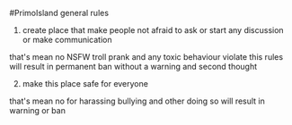 #PrimoIsland general rules

1. create place that make people not afraid to ask
or start any discussion or make communication

that's mean no NSFW troll prank and any toxic behaviour
violate this rules will result in permanent ban without a warning and second thought

2. make this place safe for everyone

that's mean no for harassing bullying and other
doing so will result in warning or ban 
